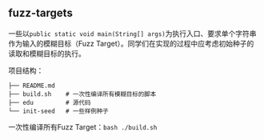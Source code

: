 ## fuzz-targets

一些以`public static void main(String[] args)`为执行入口、要求单个字符串作为输入的模糊目标（Fuzz Target）。同学们在实现的过程中应考虑初始种子的读取和模糊目标的执行。

项目结构：
```text
├── README.md
├── build.sh    # 一次性编译所有模糊目标的脚本
├── edu         # 源代码
└── init-seed   # 一些样例种子
```

一次性编译所有Fuzz Target：`bash ./build.sh`
